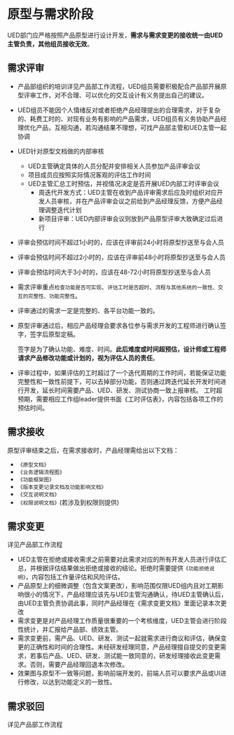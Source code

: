 # 原型与需求阶段
UED部门应严格按照产品原型进行设计开发，**需求与需求变更的接收统一由UED主管负责，其他组员接收无效**。

## 需求评审
- 产品部组织的培训详见产品部工作流程，UED组员需要积极配合产品部开展原型评审工作，对不合理、可以优化的交互设计有义务提出自己的建议。
- UED组员不能因个人情绪反对或者拒绝产品经理提出的合理需求，对于复杂的、耗费工时的、对现有业务有影响的产品需求，UED组员有义务协助产品经理优化产品，互相沟通，若沟通结果不理想，可找产品部主管和UED主管一起协调
- UED针对原型文档做的内部审核
    - UED主管确定具体的人员分配并安排相关人员参加产品评审会议
    - 项目成员应按照实际情况客观的评估工作时间
    - UED主管汇总工时预估，并视情况决定是否开展UED内部工时评审会议
        + 周迭代开发方式：UED主管在收到产品评审需求后应及时组织对应开发人员审核，并在产品评审会议之前给到产品经理反馈，方便产品经理调整迭代计划
        + 新项目评审：UED内部评审会议则放到产品原型评审大致确定过后进行
        

- 评审会预估时间不超过1小时的，应该在评审前24小时将原型抄送至与会人员
- 评审会预估时间不超过2小时的，应该在评审前48小时将原型抄送至与会人员
- 评审会预估时间大于3小时的，应该在48-72小时将原型抄送至与会人员
- 需求评审重点`检查功能是否可实现`、`评估工时是否超时`、`流程与其他系统的一致性、交互的完整性、功能完整性`。
- 评审通过的需求一定是完整的、各平台功能一致的。
- 原型评审通过后，相应产品经理会要求各位参与需求开发的工程师进行确认签字，签字后原型定稿。

    签字是为了确认功能、难度、时间。**此后难度或时间超预估，设计师或工程师请求产品修改功能或计划的，视为评估人员的责任**。

- 评审过程中，如果评估的工时超过了一个迭代周期的工作时间，若能保证功能完整性和一致性前提下，可以去掉部分功能，否则通过跨迭代延长开发时间进行开发，延长时间需要产品、UED、研发、测试协商一致上报审核。
工时超预期，需要相应工作组leader提供书面《工时评估表》，内容包括各项工作的预估时间。

## 需求接收
原型评审结束之后，在需求接收时，产品经理需给出以下文档：
- `《原型文档》`
- `《业务逻辑流程图》`
- `《功能框架图》`
- `《版本变更记录文档及功能影响文档》`
- `《交互说明文档》`
- `《权限说明文档》`(若涉及到权限则提供)


## 需求变更
详见产品部工作流程

- UED主管在拒绝或接收需求之前需要对此需求对应的所有开发人员进行评估汇总，并根据评估结果做出拒绝或接收的结论。拒绝时需要提供`《功能拒绝说明》`，内容包括工作量评估和风险评估。
- 产品原型上的细微调整（包含文案更改），影响范围仅限UED组内且对工期影响很小的情况下，产品经理应该先与UED主管沟通确认，待UED主管确认后，由UED主管负责协调此事，同时产品经理在《需求变更文档》里面记录本次更改
- 需求变更是对产品经理工作质量很重要的一个考核维度，UED主管会进行阶段性统计，并汇报给产品部、绩效主管。
- 需求变更前，需产品、UED、研发、测试一起就需求进行商议和评估，确保变更的正确性和时间的合理性。未经研发经理同意，产品经理擅自提交的变更需求，若事后产品、UED、研发、测试能一致同意的，研发经理接收此变更需求。否则，需要产品经理回退本次修改。
- 效果图与原型不一致等问题，影响前端开发的，前端人员可以要求产品或UI进行修改，以达到功能定义的一致性。

## 需求驳回
详见产品部工作流程